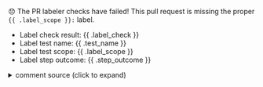 :disappointed: The PR labeler checks have failed!  This pull request is missing the proper `{{ .label_scope }}:` label.
- Label check result: {{ .label_check }}
- Label test name:    {{ .test_name }}
- Label test scope:   {{ .label_scope }}
- Label step outcome: {{ .step_outcome }}


<details><summary> comment source (click to expand) </summary>

This sentence contains render template variables such as {{ .foo }} and {{ .bar }}.  This comment was created in **pull request {{ .event_number }}** using [create-or-update-comment][1].

[1]: https://github.com/rwaight/actions/tree/main/chatops/create-or-update-comment#github-create-or-update-comment-action

</details>

